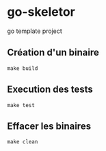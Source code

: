 # go-skeletor
go template project

## Création d'un binaire
`make build`
## Execution des tests
`make test`
## Effacer les binaires

`make clean`